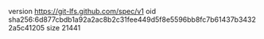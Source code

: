 version https://git-lfs.github.com/spec/v1
oid sha256:6d877cbdb1a92a2ac8b2c31fee449d5f8e5596bb8fc7b61437b34322a5c41205
size 21441
